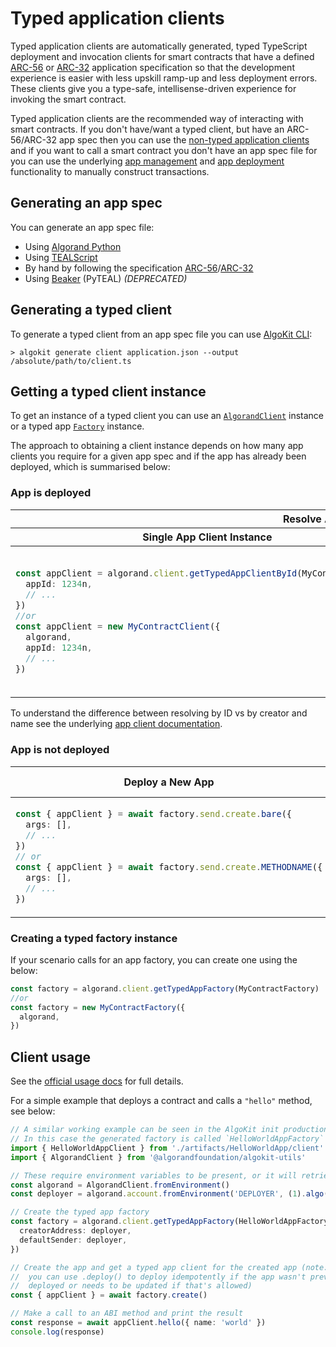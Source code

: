 # Typed application clients

Typed application clients are automatically generated, typed TypeScript deployment and invocation clients for smart contracts that have a defined [ARC-56](https://github.com/algorandfoundation/ARCs/pull/258) or [ARC-32](https://github.com/algorandfoundation/ARCs/blob/main/ARCs/arc-0032.md) application specification so that the development experience is easier with less upskill ramp-up and less deployment errors. These clients give you a type-safe, intellisense-driven experience for invoking the smart contract.

Typed application clients are the recommended way of interacting with smart contracts. If you don't have/want a typed client, but have an ARC-56/ARC-32 app spec then you can use the [non-typed application clients](./app-client.md) and if you want to call a smart contract you don't have an app spec file for you can use the underlying [app management](./app.md) and [app deployment](./app-deploy.md) functionality to manually construct transactions.

## Generating an app spec

You can generate an app spec file:

- Using [Algorand Python](https://algorandfoundation.github.io/puya/#quick-start)
- Using [TEALScript](https://tealscript.netlify.app/tutorials/hello-world/0004-artifacts/)
- By hand by following the specification [ARC-56](https://github.com/algorandfoundation/ARCs/pull/258)/[ARC-32](https://github.com/algorandfoundation/ARCs/blob/main/ARCs/arc-0032.md)
- Using [Beaker](https://algorand-devrel.github.io/beaker/html/usage.html) (PyTEAL) _(DEPRECATED)_

## Generating a typed client

To generate a typed client from an app spec file you can use [AlgoKit CLI](https://github.com/algorandfoundation/algokit-cli/blob/main/docs/features/generate.md#1-typed-clients):

```
> algokit generate client application.json --output /absolute/path/to/client.ts
```

## Getting a typed client instance

To get an instance of a typed client you can use an [`AlgorandClient`](./algorand-client.md) instance or a typed app [`Factory`](#creating-a-typed-factory-instance) instance.

The approach to obtaining a client instance depends on how many app clients you require for a given app spec and if the app has already been deployed, which is summarised below:

### App is deployed

<table>
<thead>
<tr>
<th colspan="2">Resolve App by ID</th>
<th colspan="2">Resolve App by Creator and Name</th>
</tr>
<tr>
<th>Single App Client Instance</th>
<th>Multiple App Client Instances</th>
<th>Single App Client Instance</th>
<th>Multiple App Client Instances</th>
</tr>
</thead>
<tbody>
<tr>
<td>

```typescript
const appClient = algorand.client.getTypedAppClientById(MyContractClient, {
  appId: 1234n,
  // ...
})
//or
const appClient = new MyContractClient({
  algorand,
  appId: 1234n,
  // ...
})
```

</td>
<td>

```typescript
const appClient1 = factory.getAppClientById({
  appId: 1234n,
  // ...
})
const appClient2 = factory.getAppClientById({
  appId: 4321n,
  // ...
})
```

</td>
<td>

```typescript
const appClient = await algorand.client.getTypedAppClientByCreatorAndName(MyContractClient, {
  creatorAddress: 'CREATORADDRESS',
  appName: 'contract-name',
  // ...
})
//or
const appClient = await MyContractClient.fromCreatorAndName({
  algorand,
  creatorAddress: 'CREATORADDRESS',
  appName: 'contract-name',
  // ...
})
```

</td>
<td>

```typescript
const appClient1 = await factory.getAppClientByCreatorAndName({
  creatorAddress: 'CREATORADDRESS',
  appName: 'contract-name',
  // ...
})
const appClient2 = await factory.getAppClientByCreatorAndName({
  creatorAddress: 'CREATORADDRESS',
  appName: 'contract-name-2',
  // ...
})
```

</td>
</tr>
</tbody>
</table>

To understand the difference between resolving by ID vs by creator and name see the underlying [app client documentation](./app-client.md#appclient).

### App is not deployed

<table>
<thead>
<tr>
<th>Deploy a New App</th>
<th>Deploy or Resolve App Idempotently by Creator and Name</th>
</tr>
</thead>
<tbody>
<tr>
<td>

```typescript
const { appClient } = await factory.send.create.bare({
  args: [],
  // ...
})
// or
const { appClient } = await factory.send.create.METHODNAME({
  args: [],
  // ...
})
```

</td>
<td>

```typescript
const { appClient } = await factory.deploy({
  appName: 'contract-name',
  // ...
})
```

</td>
</tr>
</tbody>
</table>

### Creating a typed factory instance

If your scenario calls for an app factory, you can create one using the below:

```typescript
const factory = algorand.client.getTypedAppFactory(MyContractFactory)
//or
const factory = new MyContractFactory({
  algorand,
})
```

## Client usage

See the [official usage docs](https://github.com/algorandfoundation/algokit-client-generator-ts/blob/main/docs/usage.md) for full details.

For a simple example that deploys a contract and calls a `"hello"` method, see below:

```typescript
// A similar working example can be seen in the AlgoKit init production smart contract templates, when using TypeScript deployment
// In this case the generated factory is called `HelloWorldAppFactory` and is in `./artifacts/HelloWorldApp/client.ts`
import { HelloWorldAppClient } from './artifacts/HelloWorldApp/client'
import { AlgorandClient } from '@algorandfoundation/algokit-utils'

// These require environment variables to be present, or it will retrieve from default LocalNet
const algorand = AlgorandClient.fromEnvironment()
const deployer = algorand.account.fromEnvironment('DEPLOYER', (1).algo())

// Create the typed app factory
const factory = algorand.client.getTypedAppFactory(HelloWorldAppFactory, {
  creatorAddress: deployer,
  defaultSender: deployer,
})

// Create the app and get a typed app client for the created app (note: this creates a new instance of the app every time,
//  you can use .deploy() to deploy idempotently if the app wasn't previously
//  deployed or needs to be updated if that's allowed)
const { appClient } = await factory.create()

// Make a call to an ABI method and print the result
const response = await appClient.hello({ name: 'world' })
console.log(response)
```
